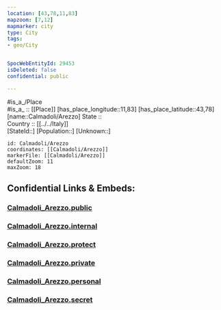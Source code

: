 ```yaml
---
location: [43,78,11,83] 
mapzoom: [7,12] 
mapmarker: city 
type: City
tags:
- geo/City


SpocWebEntityId: 29453
isDeleted: false
confidential: public

---
```

#is_a_/Place  
#is_a_ :: [[Place]] 
[has_place_longitude::11,83] 
[has_place_latitude::43,78] 
[name::Calmadoli/Arezzo] 
State ::  
Country :: [[../../Italy]]  
[StateId::] 
[Population::] 
[Unknown::] 


```leaflet
id: Calmadoli/Arezzo
coordinates: [[Calmadoli/Arezzo]] 
markerFile: [[Calmadoli/Arezzo]] 
defaultZoom: 11 
maxZoom: 18
```


## Confidential Links & Embeds: 

### [Calmadoli_Arezzo.public](/_public/\Earth\Continent\Europe\Europe~South\Italy\CityCalmadoli_Arezzo.public.md) 

### [Calmadoli_Arezzo.internal](/_internal/\Earth\Continent\Europe\Europe~South\Italy\CityCalmadoli_Arezzo.internal.md) 

### [Calmadoli_Arezzo.protect](/_protect/\Earth\Continent\Europe\Europe~South\Italy\CityCalmadoli_Arezzo.protect.md) 

### [Calmadoli_Arezzo.private](/_private/\Earth\Continent\Europe\Europe~South\Italy\CityCalmadoli_Arezzo.private.md) 

### [Calmadoli_Arezzo.personal](/_personal/\Earth\Continent\Europe\Europe~South\Italy\CityCalmadoli_Arezzo.personal.md) 

### [Calmadoli_Arezzo.secret](/_secret/\Earth\Continent\Europe\Europe~South\Italy\CityCalmadoli_Arezzo.secret.md)

